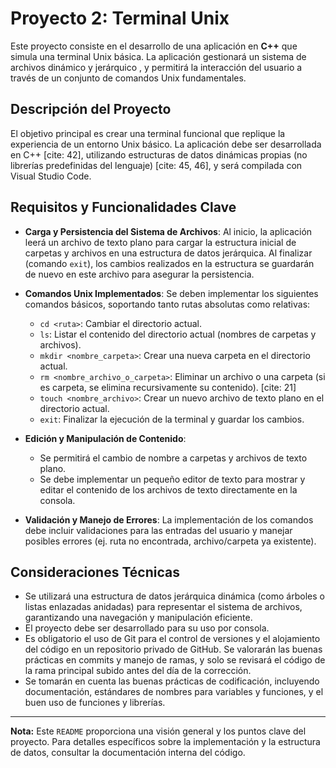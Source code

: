 # Proyecto 2: Terminal Unix

Este proyecto consiste en el desarrollo de una aplicación en **C++** que simula una terminal Unix básica. La aplicación gestionará un sistema de archivos dinámico y jerárquico , y permitirá la interacción del usuario a través de un conjunto de comandos Unix fundamentales.

## Descripción del Proyecto

El objetivo principal es crear una terminal funcional que replique la experiencia de un entorno Unix básico. La aplicación debe ser desarrollada en C++ [cite: 42], utilizando estructuras de datos dinámicas propias (no librerías predefinidas del lenguaje) [cite: 45, 46], y será compilada con Visual Studio Code.

## Requisitos y Funcionalidades Clave

* **Carga y Persistencia del Sistema de Archivos**: Al inicio, la aplicación leerá un archivo de texto plano para cargar la estructura inicial de carpetas y archivos en una estructura de datos jerárquica. Al finalizar (comando `exit`), los cambios realizados en la estructura se guardarán de nuevo en este archivo para asegurar la persistencia.

* **Comandos Unix Implementados**: Se deben implementar los siguientes comandos básicos, soportando tanto rutas absolutas como relativas:
    * `cd <ruta>`: Cambiar el directorio actual.
    * `ls`: Listar el contenido del directorio actual (nombres de carpetas y archivos).
    * `mkdir <nombre_carpeta>`: Crear una nueva carpeta en el directorio actual.
    * `rm <nombre_archivo_o_carpeta>`: Eliminar un archivo o una carpeta (si es carpeta, se elimina recursivamente su contenido). [cite: 21]
    * `touch <nombre_archivo>`: Crear un nuevo archivo de texto plano en el directorio actual.
    * `exit`: Finalizar la ejecución de la terminal y guardar los cambios.

* **Edición y Manipulación de Contenido**:
    * Se permitirá el cambio de nombre a carpetas y archivos de texto plano.
    * Se debe implementar un pequeño editor de texto para mostrar y editar el contenido de los archivos de texto directamente en la consola.

* **Validación y Manejo de Errores**: La implementación de los comandos debe incluir validaciones para las entradas del usuario y manejar posibles errores (ej. ruta no encontrada, archivo/carpeta ya existente).

## Consideraciones Técnicas

* Se utilizará una estructura de datos jerárquica dinámica (como árboles o listas enlazadas anidadas) para representar el sistema de archivos, garantizando una navegación y manipulación eficiente.
* El proyecto debe ser desarrollado para su uso por consola.
* Es obligatorio el uso de Git para el control de versiones y el alojamiento del código en un repositorio privado de GitHub. Se valorarán las buenas prácticas en commits y manejo de ramas, y solo se revisará el código de la rama principal subido antes del día de la corrección.
* Se tomarán en cuenta las buenas prácticas de codificación, incluyendo documentación, estándares de nombres para variables y funciones, y el buen uso de funciones y librerías.

---

**Nota:** Este `README` proporciona una visión general y los puntos clave del proyecto. Para detalles específicos sobre la implementación y la estructura de datos, consultar la documentación interna del código.
